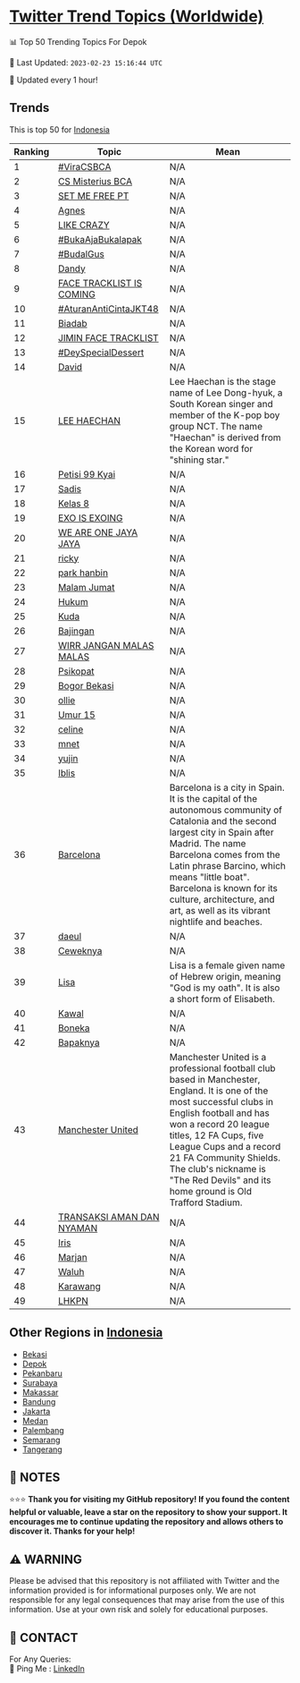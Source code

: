 [Twitter Trend Topics (Worldwide)](https://github.com/ErcinDedeoglu/Twitter-Trend-Topics)
==========


📊 Top 50 Trending Topics For Depok

📆 Last Updated: `2023-02-23 15:16:44 UTC`

🔧 Updated every 1 hour!


## Trends

This is top 50 for [Indonesia](</Indonesia>)

| Ranking | Topic | Mean |
| ------- | ------------ | ------------ |
| 1 | [#ViraCSBCA](http://twitter.com/search?q=%23ViraCSBCA) | N/A |
| 2 | [CS Misterius BCA](http://twitter.com/search?q=CS+Misterius+BCA) | N/A |
| 3 | [SET ME FREE PT](http://twitter.com/search?q=SET+ME+FREE+PT) | N/A |
| 4 | [Agnes](http://twitter.com/search?q=Agnes) | N/A |
| 5 | [LIKE CRAZY](http://twitter.com/search?q=LIKE+CRAZY) | N/A |
| 6 | [#BukaAjaBukalapak](http://twitter.com/search?q=%23BukaAjaBukalapak) | N/A |
| 7 | [#BudalGus](http://twitter.com/search?q=%23BudalGus) | N/A |
| 8 | [Dandy](http://twitter.com/search?q=Dandy) | N/A |
| 9 | [FACE TRACKLIST IS COMING](http://twitter.com/search?q=FACE+TRACKLIST+IS+COMING) | N/A |
| 10 | [#AturanAntiCintaJKT48](http://twitter.com/search?q=%23AturanAntiCintaJKT48) | N/A |
| 11 | [Biadab](http://twitter.com/search?q=Biadab) | N/A |
| 12 | [JIMIN FACE TRACKLIST](http://twitter.com/search?q=JIMIN+FACE+TRACKLIST) | N/A |
| 13 | [#DeySpecialDessert](http://twitter.com/search?q=%23DeySpecialDessert) | N/A |
| 14 | [David](http://twitter.com/search?q=David) | N/A |
| 15 | [LEE HAECHAN](http://twitter.com/search?q=LEE+HAECHAN) | Lee Haechan is the stage name of Lee Dong-hyuk, a South Korean singer and member of the K-pop boy group NCT. The name "Haechan" is derived from the Korean word for "shining star." |
| 16 | [Petisi 99 Kyai](http://twitter.com/search?q=Petisi+99+Kyai) | N/A |
| 17 | [Sadis](http://twitter.com/search?q=Sadis) | N/A |
| 18 | [Kelas 8](http://twitter.com/search?q=Kelas+8) | N/A |
| 19 | [EXO IS EXOING](http://twitter.com/search?q=EXO+IS+EXOING) | N/A |
| 20 | [WE ARE ONE JAYA JAYA](http://twitter.com/search?q=WE+ARE+ONE+JAYA+JAYA) | N/A |
| 21 | [ricky](http://twitter.com/search?q=ricky) | N/A |
| 22 | [park hanbin](http://twitter.com/search?q=park+hanbin) | N/A |
| 23 | [Malam Jumat](http://twitter.com/search?q=Malam+Jumat) | N/A |
| 24 | [Hukum](http://twitter.com/search?q=Hukum) | N/A |
| 25 | [Kuda](http://twitter.com/search?q=Kuda) | N/A |
| 26 | [Bajingan](http://twitter.com/search?q=Bajingan) | N/A |
| 27 | [WIRR JANGAN MALAS MALAS](http://twitter.com/search?q=WIRR+JANGAN+MALAS+MALAS) | N/A |
| 28 | [Psikopat](http://twitter.com/search?q=Psikopat) | N/A |
| 29 | [Bogor Bekasi](http://twitter.com/search?q=Bogor+Bekasi) | N/A |
| 30 | [ollie](http://twitter.com/search?q=ollie) | N/A |
| 31 | [Umur 15](http://twitter.com/search?q=Umur+15) | N/A |
| 32 | [celine](http://twitter.com/search?q=celine) | N/A |
| 33 | [mnet](http://twitter.com/search?q=mnet) | N/A |
| 34 | [yujin](http://twitter.com/search?q=yujin) | N/A |
| 35 | [Iblis](http://twitter.com/search?q=Iblis) | N/A |
| 36 | [Barcelona](http://twitter.com/search?q=Barcelona) | Barcelona is a city in Spain. It is the capital of the autonomous community of Catalonia and the second largest city in Spain after Madrid. The name Barcelona comes from the Latin phrase Barcino, which means "little boat". Barcelona is known for its culture, architecture, and art, as well as its vibrant nightlife and beaches. |
| 37 | [daeul](http://twitter.com/search?q=daeul) | N/A |
| 38 | [Ceweknya](http://twitter.com/search?q=Ceweknya) | N/A |
| 39 | [Lisa](http://twitter.com/search?q=Lisa) | Lisa is a female given name of Hebrew origin, meaning "God is my oath". It is also a short form of Elisabeth. |
| 40 | [Kawal](http://twitter.com/search?q=Kawal) | N/A |
| 41 | [Boneka](http://twitter.com/search?q=Boneka) | N/A |
| 42 | [Bapaknya](http://twitter.com/search?q=Bapaknya) | N/A |
| 43 | [Manchester United](http://twitter.com/search?q=Manchester+United) | Manchester United is a professional football club based in Manchester, England. It is one of the most successful clubs in English football and has won a record 20 league titles, 12 FA Cups, five League Cups and a record 21 FA Community Shields. The club's nickname is "The Red Devils" and its home ground is Old Trafford Stadium. |
| 44 | [TRANSAKSI AMAN DAN NYAMAN](http://twitter.com/search?q=TRANSAKSI+AMAN+DAN+NYAMAN) | N/A |
| 45 | [Iris](http://twitter.com/search?q=Iris) | N/A |
| 46 | [Marjan](http://twitter.com/search?q=Marjan) | N/A |
| 47 | [Waluh](http://twitter.com/search?q=Waluh) | N/A |
| 48 | [Karawang](http://twitter.com/search?q=Karawang) | N/A |
| 49 | [LHKPN](http://twitter.com/search?q=LHKPN) | N/A |



## Other Regions in [Indonesia](</Indonesia>)

* [Bekasi](</Indonesia/Bekasi.md>)
* [Depok](</Indonesia/Depok.md>)
* [Pekanbaru](</Indonesia/Pekanbaru.md>)
* [Surabaya](</Indonesia/Surabaya.md>)
* [Makassar](</Indonesia/Makassar.md>)
* [Bandung](</Indonesia/Bandung.md>)
* [Jakarta](</Indonesia/Jakarta.md>)
* [Medan](</Indonesia/Medan.md>)
* [Palembang](</Indonesia/Palembang.md>)
* [Semarang](</Indonesia/Semarang.md>)
* [Tangerang](</Indonesia/Tangerang.md>)



## 📝 NOTES

⭐⭐⭐ **Thank you for visiting my GitHub repository! If you found the content helpful or valuable, leave a star on the repository to show your support. It encourages me to continue updating the repository and allows others to discover it. Thanks for your help!**


## ⚠️ WARNING

Please be advised that this repository is not affiliated with Twitter and the information provided is for informational purposes only. We are not responsible for any legal consequences that may arise from the use of this information. Use at your own risk and solely for educational purposes.


## 📨 CONTACT

 For Any Queries:  
            🏓 Ping Me : [LinkedIn](https://www.linkedin.com/in/ercindedeoglu/)
